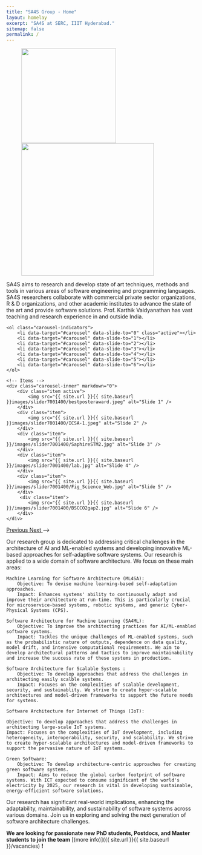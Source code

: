 ```yaml
---
title: "SA4S Group - Home"
layout: homelay
excerpt: "SA4S at SERC, IIIT Hyderabad."
sitemap: false
permalink: /
---
```

<figure class="fourth">
  <img src="{{ site.url }}{{ site.baseurl }}/images/logopic/serc.png" style="width: 250px">
  <!-- <img src="{{ site.url }}{{ site.baseurl }}/images/logopic/iiit-new.png" style="width: 210px"> -->
  <img src="{{ site.url }}{{ site.baseurl }}/images/logopic/IIITH_25th-year-celebration.png" style="width: 350px">


</figure>

SA4S aims to research and develop state of art techniques, methods and tools in various areas of software engineering and programming languages. SA4S researchers collaborate with commercial private sector organizations, R & D organizations, and other academic institutes to advance the state of the art and provide software solutions. Prof. Karthik Vaidyanathan has vast teaching and research experience in and outside India. 


<!-- <div markdown="0" id="carousel" class="carousel slide" data-ride="carousel" data-interval="4000" data-pause="hover" >
    <!-- Menu -->
    <ol class="carousel-indicators">
        <li data-target="#carousel" data-slide-to="0" class="active"></li>
        <li data-target="#carousel" data-slide-to="1"></li>
        <li data-target="#carousel" data-slide-to="2"></li>
        <li data-target="#carousel" data-slide-to="3"></li>
        <li data-target="#carousel" data-slide-to="4"></li>
        <li data-target="#carousel" data-slide-to="5"></li>
        <li data-target="#carousel" data-slide-to="6"></li>
    </ol>

    <!-- Items -->
    <div class="carousel-inner" markdown="0">
        <div class="item active">
            <img src="{{ site.url }}{{ site.baseurl }}images/slider7001400/bestposteraward.jpeg" alt="Slide 1" />
        </div>
        <div class="item">
            <img src="{{ site.url }}{{ site.baseurl }}images/slider7001400/ICSA-1.jpeg" alt="Slide 2" />
        </div>
        <div class="item">
            <img src="{{ site.url }}{{ site.baseurl }}/images/slider7001400/SaphireSTM2.jpg" alt="Slide 3" />
        </div>
        <div class="item">
            <img src="{{ site.url }}{{ site.baseurl }}/images/slider7001400/lab.jpg" alt="Slide 4" />
        </div>
        <div class="item">
            <img src="{{ site.url }}{{ site.baseurl }}/images/slider7001400/Fig_Science_Web.jpg" alt="Slide 5" />
        </div>       
         <div class="item">
            <img src="{{ site.url }}{{ site.baseurl }}/images/slider7001400/BSCCO2gap2.jpg" alt="Slide 6" />
        </div>
    </div>
  <a class="left carousel-control" href="#carousel" role="button" data-slide="prev">
    <span class="glyphicon glyphicon-chevron-left" aria-hidden="true"></span>
    <span class="sr-only">Previous</span>
  </a>
  <a class="right carousel-control" href="#carousel" role="button" data-slide="next">
    <span class="glyphicon glyphicon-chevron-right" aria-hidden="true"></span>
    <span class="sr-only">Next</span>
  </a>
</div> -->

Our research group is dedicated to addressing critical challenges in the architecture of AI and ML-enabled systems and developing innovative ML-based approaches for self-adaptive software systems. Our research is applied to a wide domain of software architecture. We focus on these main areas:

    Machine Learning for Software Architecture (ML4SA):
        Objective: To devise machine learning-based self-adaptation approaches.
        Impact: Enhances systems' ability to continuously adapt and improve their architecture at run-time. This is particularly crucial for microservice-based systems, robotic systems, and generic Cyber-Physical Systems (CPS).

    Software Architecture for Machine Learning (SA4ML):
        Objective: To improve the architecting practices for AI/ML-enabled software systems.
        Impact: Tackles the unique challenges of ML-enabled systems, such as the probabilistic nature of outputs, dependence on data quality, model drift, and intensive computational requirements. We aim to develop architectural patterns and tactics to improve maintainability and increase the success rate of these systems in production.

    Software Architecture for Scalable Systems :
        Objective: To develop approaches that address the challenges in architecting easily scalble systems.
        Impact: Focuses on the complexities of scalable development, security, and sustainablity. We strive to create hyper-scalable architectures and model-driven frameworks to support the future needs for systems.

    Software Architecture for Internet of Things (IoT):

    Objective: To develop approaches that address the challenges in architecting large-scale IoT systems.
    Impact: Focuses on the complexities of IoT development, including heterogeneity, interoperability, security, and scalability. We strive to create hyper-scalable architectures and model-driven frameworks to support the pervasive nature of IoT systems.

    Green Software:
        Objective: To develop architecture-centric approaches for creating green software systems.
        Impact: Aims to reduce the global carbon footprint of software systems. With ICT expected to consume significant of the world's electricity by 2025, our research is vital in developing sustainable, energy-efficient software solutions.

Our research has significant real-world implications, enhancing the adaptability, maintainability, and sustainability of software systems across various domains. Join us in exploring and solving the next generation of software architecture challenges.
<!-- 
Currently, we are located at Leiden University, the birthplace of superconductivity and home to Kamerlingh Onnes, Lorentz, Huygens, Einstein, de Sitter, and others (see e.g. [the wall of signatures from Ehrenfest lecturers](https://www.lorentz.leidenuniv.nl/history/colloquium/muur_heel.html)). 

We are grateful for funding from Leiden University, [LMU ](https://www.lmu.de) [NWO](www.nwo.nl) ([Vidi talent scheme](http://www.nwo.nl/en/research-and-results/programmes/Talent+Scheme) and the [Frontiers in Nanoscience program](https://www.universiteitleiden.nl/en/research/research-projects/science/frontiers-of-nanoscience-nanofront)), and from an [ERC starting and consolidator grants](https://erc.europa.eu/funding/starting-grants). -->

 **We are  looking for passionate new PhD students, Postdocs, and Master students to join the team** [(more info)]({{ site.url }}{{ site.baseurl }}/vacancies) **!**




<!-- <figure class="fourth">
  <img src="{{ site.url }}{{ site.baseurl }}/images/logopic/Logo_Leiden.jpg" style="width: 210px">
  <img src="{{ site.url }}{{ site.baseurl }}/images/logopic/Logo_Nanofront.jpg" style="width: 110px">
  <img src="{{ site.url }}{{ site.baseurl }}/images/logopic/Logo_NWO.jpg" style="width: 120px">
  <img src="{{ site.url }}{{ site.baseurl }}/images/logopic/Logo_ERC.jpg" style="width: 110px">
</figure> -->
